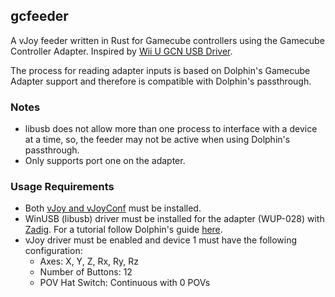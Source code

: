 ## gcfeeder
A vJoy feeder written in Rust for Gamecube controllers using the Gamecube Controller Adapter.
Inspired by [Wii U GCN USB Driver](http://m4sv.com/page/wii-u-gcn-usb-driver).

The process for reading adapter inputs is based on Dolphin's Gamecube Adapter support and therefore is compatible with Dolphin's passthrough.

### Notes
* libusb does not allow more than one process to interface with a device at a time, so, the feeder may not be active when using Dolphin's passthrough.
* Only supports port one on the adapter.

### Usage Requirements
* Both [vJoy and vJoyConf](http://vjoystick.sourceforge.net/site) must be installed.
* WinUSB (libusb) driver must be installed for the adapter (WUP-028) with [Zadig](https://zadig.akeo.ie). For a tutorial follow Dolphin's guide [here](https://dolphin-emu.org/docs/guides/how-use-official-gc-controller-adapter-wii-u).
* vJoy driver must be enabled and device 1 must have the following configuration:
    * Axes: X, Y, Z, Rx, Ry, Rz
    * Number of Buttons: 12
    * POV Hat Switch: Continuous with 0 POVs
